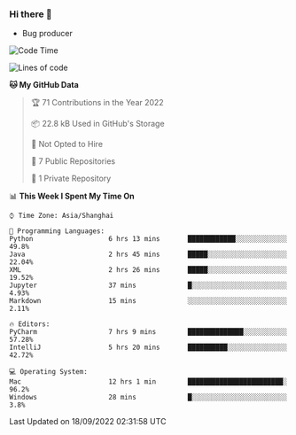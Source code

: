 ### Hi there 👋
* Bug producer
<!--START_SECTION:waka-->
![Code Time](http://img.shields.io/badge/Code%20Time-708%20hrs%2045%20mins-blue)

![Lines of code](https://img.shields.io/badge/From%20Hello%20World%20I%27ve%20Written-4%20Thousand%20lines%20of%20code-blue)

**🐱 My GitHub Data** 

> 🏆 71 Contributions in the Year 2022
 > 
> 📦 22.8 kB Used in GitHub's Storage 
 > 
> 🚫 Not Opted to Hire
 > 
> 📜 7 Public Repositories 
 > 
> 🔑 1 Private Repository 
 > 
📊 **This Week I Spent My Time On** 

```text
⌚︎ Time Zone: Asia/Shanghai

💬 Programming Languages: 
Python                   6 hrs 13 mins       ████████████░░░░░░░░░░░░░   49.8% 
Java                     2 hrs 45 mins       █████░░░░░░░░░░░░░░░░░░░░   22.04% 
XML                      2 hrs 26 mins       █████░░░░░░░░░░░░░░░░░░░░   19.52% 
Jupyter                  37 mins             █░░░░░░░░░░░░░░░░░░░░░░░░   4.93% 
Markdown                 15 mins             ░░░░░░░░░░░░░░░░░░░░░░░░░   2.11%

🔥 Editors: 
PyCharm                  7 hrs 9 mins        ██████████████░░░░░░░░░░░   57.28% 
IntelliJ                 5 hrs 20 mins       ██████████░░░░░░░░░░░░░░░   42.72%

💻 Operating System: 
Mac                      12 hrs 1 min        ████████████████████████░   96.2% 
Windows                  28 mins             █░░░░░░░░░░░░░░░░░░░░░░░░   3.8%

```


 Last Updated on 18/09/2022 02:31:58 UTC
<!--END_SECTION:waka-->
